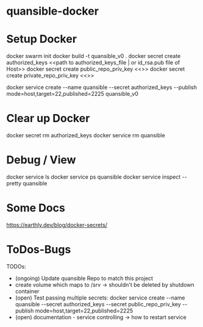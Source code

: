 # quansible-docker

# Setup Docker
docker swarm init
docker build -t quansible_v0 . 
docker secret create authorized_keys <<path to authorized_keys_file | or id_rsa.pub file of Host>>
docker secret create public_repo_priv_key <<>>
docker secret create private_repo_priv_key <<>>

docker service create --name quansible --secret authorized_keys --publish mode=host,target=22,published=2225 quansible_v0

# Clear up Docker
docker secret rm authorized_keys
docker service rm quansible

# Debug / View
docker service ls
docker service ps quansible
docker service inspect --pretty quansible


# Some Docs
https://earthly.dev/blog/docker-secrets/


# ToDos-Bugs

TODOs:
- (ongoing) Update quansible Repo to match this project
- create volume which maps to /srv -> shouldn't be deleted by shutdown container
- (open) Test passing multiple secrets:
  docker service create --name quansible --secret authorized_keys --secret public_repo_priv_key --publish mode=host,target=22,published=2225
- (open) documentation - service controlling -> how to restart service

